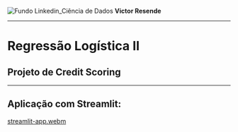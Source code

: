 ![Fundo Linkedin_Ciência de Dados](https://github.com/user-attachments/assets/0aa9ee1f-9131-4f88-9f25-73b532d9b2f0)
**Victor Resende**
_______________
# Regressão Logística II

## Projeto de Credit Scoring
_______________
## Aplicação com Streamlit:

[streamlit-app.webm](https://github.com/user-attachments/assets/3c28d5d6-d8eb-4431-91f6-9bdee0b03d5f)

